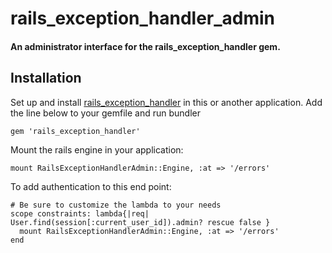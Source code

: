 rails_exception_handler_admin
=============================

#### An administrator interface for the rails_exception_handler gem.

## Installation

Set up and install [rails_exception_handler](https://github.com/Sharagoz/rails_exception_handler) in this or another application.
Add the line below to your gemfile and run bundler
```
gem 'rails_exception_handler'
```
Mount the rails engine in your application:
```
mount RailsExceptionHandlerAdmin::Engine, :at => '/errors'
```
To add authentication to this end point:
```
# Be sure to customize the lambda to your needs
scope constraints: lambda{|req| User.find(session[:current_user_id]).admin? rescue false }
  mount RailsExceptionHandlerAdmin::Engine, :at => '/errors'
end
```

